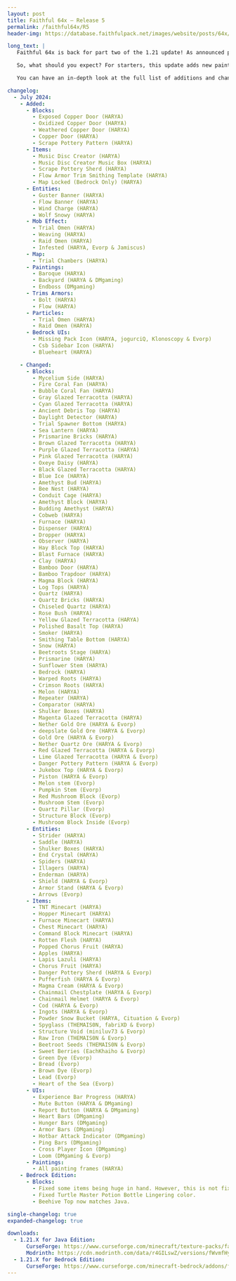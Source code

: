 ```yaml
---
layout: post
title: Faithful 64x – Release 5
permalink: /faithful64x/R5
header-img: https://database.faithfulpack.net/images/website/posts/64x/R5.jpg

long_text: |
   Faithful 64x is back for part two of the 1.21 update! As announced previously, this update focuses on more Tricky Trials features as well as additional texture quality improvements across your Minecraft world!

   So, what should you expect? For starters, this update adds new paintings, copper doors, music discs, and armor trim patterns. Many older textures have been revamped as well, including the magma block, prismarine, and glazed terracotta blocks.

   You can have an in-depth look at the full list of additions and changes across Java and Bedrock edition here:

changelog:
  - July 2024:
    - Added:
      - Blocks:
        - Exposed Copper Door (HARYA)
        - Oxidized Copper Door (HARYA)
        - Weathered Copper Door (HARYA)
        - Copper Door (HARYA)
        - Scrape Pottery Pattern (HARYA)
      - Items:
        - Music Disc Creator (HARYA)
        - Music Disc Creator Music Box (HARYA)
        - Scrape Pottery Sherd (HARYA)
        - Flow Armor Trim Smithing Template (HARYA)
        - Map Locked (Bedrock Only) (HARYA)
      - Entities:
        - Guster Banner (HARYA)
        - Flow Banner (HARYA)
        - Wind Charge (HARYA)
        - Wolf Snowy (HARYA)
      - Mob Effect:
        - Trial Omen (HARYA)
        - Weaving (HARYA)
        - Raid Omen (HARYA)
        - Infested (HARYA, Evorp & Jamiscus)
      - Map:
        - Trial Chambers (HARYA)
      - Paintings:
        - Baroque (HARYA)
        - Backyard (HARYA & DMgaming)
        - Endboss (DMgaming)
      - Trims Armors:
        - Bolt (HARYA)
        - Flow (HARYA)
      - Particles:
        - Trial Omen (HARYA)
        - Raid Omen (HARYA)
      - Bedrock UIs:
        - Missing Pack Icon (HARYA, jogurciQ, Klonoscopy & Evorp)
        - Csb Sidebar Icon (HARYA)
        - Blueheart (HARYA)

    - Changed:
      - Blocks:
        - Mycelium Side (HARYA)
        - Fire Coral Fan (HARYA)
        - Bubble Coral Fan (HARYA)
        - Gray Glazed Terracotta (HARYA)
        - Cyan Glazed Terracotta (HARYA)
        - Ancient Debris Top (HARYA)
        - Daylight Detector (HARYA)
        - Trial Spawner Bottom (HARYA)
        - Sea Lantern (HARYA)
        - Prismarine Bricks (HARYA)
        - Brown Glazed Terracotta (HARYA)
        - Purple Glazed Terracotta (HARYA)
        - Pink Glazed Terracotta (HARYA)
        - Oxeye Daisy (HARYA)
        - Black Glazed Terracotta (HARYA)
        - Blue Ice (HARYA)
        - Amethyst Bud (HARYA)
        - Bee Nest (HARYA)
        - Conduit Cage (HARYA)
        - Amethyst Block (HARYA)
        - Budding Amethyst (HARYA)
        - Cobweb (HARYA)
        - Furnace (HARYA)
        - Dispenser (HARYA)
        - Dropper (HARYA)
        - Observer (HARYA)
        - Hay Block Top (HARYA)
        - Blast Furnace (HARYA)
        - Clay (HARYA)
        - Bamboo Door (HARYA)
        - Bamboo Trapdoor (HARYA)
        - Magma Block (HARYA)
        - Log Tops (HARYA)
        - Quartz (HARYA)
        - Quartz Bricks (HARYA)
        - Chiseled Quartz (HARYA)
        - Rose Bush (HARYA)
        - Yellow Glazed Terracotta (HARYA)
        - Polished Basalt Top (HARYA)
        - Smoker (HARYA)
        - Smithing Table Bottom (HARYA)
        - Snow (HARYA)
        - Beetroots Stage (HARYA)
        - Prismarine (HARYA)
        - Sunflower Stem (HARYA)
        - Bedrock (HARYA)
        - Warped Roots (HARYA)
        - Crimson Roots (HARYA)
        - Melon (HARYA)
        - Repeater (HARYA)
        - Comparator (HARYA)
        - Shulker Boxes (HARYA)
        - Magenta Glazed Terracotta (HARYA)
        - Nether Gold Ore (HARYA & Evorp)
        - deepslate Gold Ore (HARYA & Evorp)
        - Gold Ore (HARYA & Evorp)
        - Nether Quartz Ore (HARYA & Evorp)
        - Red Glazed Terracotta (HARYA & Evorp)
        - Lime Glazed Terracotta (HARYA & Evorp)
        - Danger Pottery Pattern (HARYA & Evorp)
        - Jukebox Top (HARYA & Evorp)
        - Piston (HARYA & Evorp)
        - Melon stem (Evorp)
        - Pumpkin Stem (Evorp)
        - Red Mushroom Block (Evorp)
        - Mushroom Stem (Evorp)
        - Quartz Pillar (Evorp)
        - Structure Block (Evorp)
        - Mushroom Block Inside (Evorp)
      - Entities:
        - Strider (HARYA)
        - Saddle (HARYA)
        - Shulker Boxes (HARYA)
        - End Crystal (HARYA)
        - Spiders (HARYA)
        - Illagers (HARYA)
        - Enderman (HARYA)
        - Shield (HARYA & Evorp)
        - Armor Stand (HARYA & Evorp)
        - Arrows (Evorp)
      - Items:
        - TNT Minecart (HARYA)
        - Hopper Minecart (HARYA)
        - Furnace Minecart (HARYA)
        - Chest Minecart (HARYA)
        - Command Block Minecart (HARYA)
        - Rotten Flesh (HARYA)
        - Popped Chorus Fruit (HARYA)
        - Apples (HARYA)
        - Lapis Lazuli (HARYA)
        - Chorus Fruit (HARYA)
        - Danger Pottery Sherd (HARYA & Evorp)
        - Pufferfish (HARYA & Evorp)
        - Magma Cream (HARYA & Evorp)
        - Chainmail Chestplate (HARYA & Evorp)
        - Chainmail Helmet (HARYA & Evorp)
        - Cod (HARYA & Evorp)
        - Ingots (HARYA & Evorp)
        - Powder Snow Bucket (HARYA, Cituation & Evorp)
        - Spyglass (THEMAIS0N, fabriXD & Evorp)
        - Structure Void (miniluv73 & Evorp)
        - Raw Iron (THEMAIS0N & Evorp)
        - Beetroot Seeds (THEMAIS0N & Evorp)
        - Sweet Berries (EachKhaiho & Evorp)
        - Green Dye (Evorp)
        - Bread (Evorp)
        - Brown Dye (Evorp)
        - Lead (Evorp)
        - Heart of the Sea (Evorp)
      - UIs:
        - Experience Bar Progress (HARYA)
        - Mute Button (HARYA & DMgaming)
        - Report Button (HARYA & DMgaming)
        - Heart Bars (DMgaming)
        - Hunger Bars (DMgaming)
        - Armor Bars (DMgaming)
        - Hotbar Attack Indicator (DMgaming)
        - Ping Bars (DMgaming)
        - Cross Player Icon (DMgaming)
        - Loom (DMgaming & Evorp)
      - Paintings:
        - All painting frames (HARYA)
    - Bedrock Edition:
      - Blocks:
        - Fixed some items being huge in hand. However, this is not fixed for Wolf Armor, Arrows & Snowball.
        - Fixed Turtle Master Potion Bottle Lingering color.
        - Beehive Top now matches Java.

single-changelog: true
expanded-changelog: true

downloads:
  - 1.21.X for Java Edition:
      CurseForge: https://www.curseforge.com/minecraft/texture-packs/faithful-64x/download/5501606
      Modrinth: https://cdn.modrinth.com/data/r4GILswZ/versions/fWvmfHy2/Faithful%2064x%20-%20Release%205.zip
  - 1.21.X for Bedrock Edition:
      CurseForge: https://www.curseforge.com/minecraft-bedrock/addons/faithful-64x-bedrock/download/5501616
---
```

